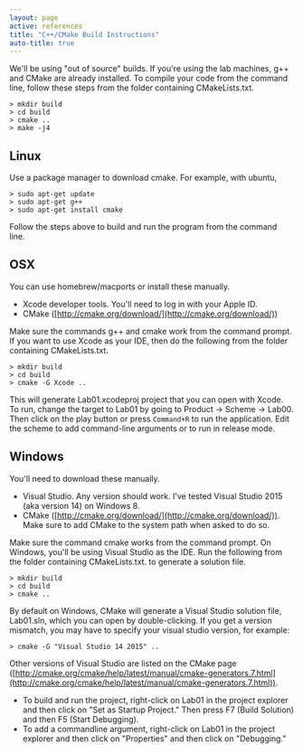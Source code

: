 ```yaml
---
layout: page
active: references
title: "C++/CMake Build Instructions"
auto-title: true
---
```



We'll be using "out of source" builds.
If you're using the lab machines, g++ and CMake are already installed.
To compile your code from the command line, follow these steps from the folder containing CMakeLists.txt.

```
> mkdir build
> cd build
> cmake ..
> make -j4
```


## Linux

Use a package manager to download cmake. For example, with ubuntu,

```
> sudo apt-get update
> sudo apt-get g++
> sudo apt-get install cmake
```

Follow the steps above to build and run the program from the command line.


## OSX

You can use homebrew/macports or install these manually.

- Xcode developer tools. You'll need to log in with your Apple ID.
- CMake ([http://cmake.org/download/](http://cmake.org/download/))

Make sure the commands g++ and cmake work from the command prompt.
If you want to use Xcode as your IDE, then do the following from the folder containing CMakeLists.txt.

```
> mkdir build
> cd build
> cmake -G Xcode ..
```

This will generate Lab01.xcodeproj project that you can open with Xcode.
To run, change the target to Lab01 by going to Product -> Scheme -> Lab00.
Then click on the play button or press `Command+R` to run the application.
Edit the scheme to add command-line arguments or to run in release mode.


## Windows

You'll need to download these manually.

- Visual Studio. Any version should work.
  I've tested Visual Studio 2015 (aka version 14) on Windows 8.
- CMake ([http://cmake.org/download/](http://cmake.org/download/)).
  Make sure to add CMake to the system path when asked to do so.

Make sure the command cmake works from the command prompt.
On Windows, you'll be using Visual Studio as the IDE.
Run the following from the folder containing CMakeLists.txt. to generate a solution file.

```
> mkdir build
> cd build
> cmake ..
```

By default on Windows, CMake will generate a Visual Studio solution file, Lab01.sln, which you can open by double-clicking.
If you get a version mismatch, you may have to specify your visual studio version, for example:

```
> cmake -G "Visual Studio 14 2015" ..
```

Other versions of Visual Studio are listed on the CMake page ([http://cmake.org/cmake/help/latest/manual/cmake-generators.7.html](http://cmake.org/cmake/help/latest/manual/cmake-generators.7.html)).

- To build and run the project, right-click on Lab01 in the project explorer and then click on "Set as Startup Project."
  Then press F7 (Build Solution) and then F5 (Start Debugging).
- To add a commandline argument, right-click on Lab01 in the project explorer and then click on "Properties" and then click on "Debugging."

